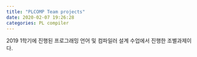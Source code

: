 ```yaml
---
title: "PLCOMP Team projects"
date: 2020-02-07 19:26:28
categories: PL compiler
---
```


2019 1학기에 진행된 프로그래밍 언어 및 컴파일러 설계 수업에서 진행한 조별과제이다.
